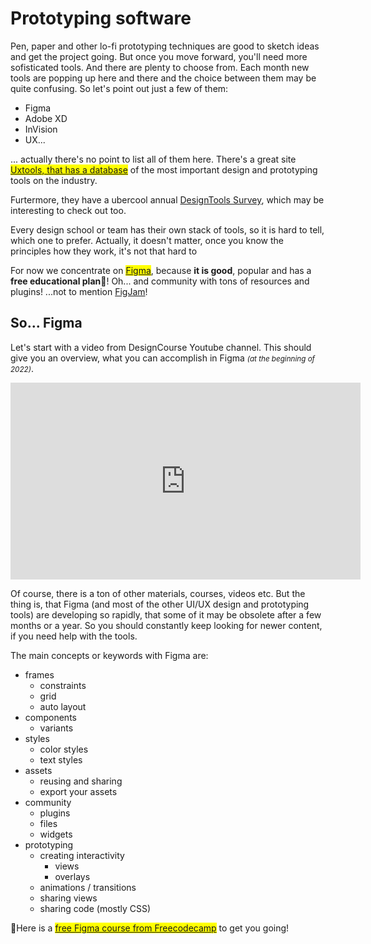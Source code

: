 # Prototyping software

Pen, paper and other lo-fi prototyping techniques are good to sketch ideas and get the project going. But once you move forward, you'll need more sofisticated tools. And there are plenty to choose from. Each month new tools are popping up here and there and the choice between them may be quite confusing. So let's point out just a few of them: 

- Figma
- Adobe XD
- InVision
- UX...

... actually there's no point to list all of them here. There's a great site <mark>[Uxtools, that has a database](https://uxtools.co/tools/design)</mark> of the most important design and prototyping tools on the industry. 

Furtermore, they have a ubercool annual [DesignTools Survey](https://uxtools.co/survey-2021/), which may be interesting to check out too.

Every design school or team has their own stack of tools, so it is hard to tell, which one to prefer. Actually, it doesn't matter, once you know the principles how they work, it's not that hard to 

For now we concentrate on <mark>[Figma](https://figma.com)</mark>, because **it is good**, popular and has a **free educational plan**🙌! Oh... and community with tons of resources and plugins! ...not to mention [FigJam](https://www.figma.com/figjam/)!




## So... Figma

Let's start with a video from DesignCourse Youtube channel. This should give you an overview, what you can accomplish in Figma <small>*(at the beginning of 2022)*</small>. 

<div class="video-responsive">
<iframe width="560" height="315" src="https://www.youtube-nocookie.com/embed/YiLUYf4HDh4?start=788" title="YouTube video player" frameborder="0" allow="accelerometer; autoplay; clipboard-write; encrypted-media; gyroscope; picture-in-picture" allowfullscreen></iframe>
</div>

Of course, there is a ton of other materials, courses, videos etc. But the thing is, that Figma (and most of the other UI/UX design and prototyping tools) are developing so rapidly, that some of it may be obsolete after a few months or a year. So you should constantly keep looking for newer content, if you need help with the tools. 

The main concepts or keywords with Figma are:

- frames
    - constraints
    - grid
    - auto layout
- components
    - variants
- styles
    - color styles
    - text styles
- assets
    - reusing and sharing
    - export your assets
- community
    - plugins
    - files
    - widgets
- prototyping
    - creating interactivity
        - views
        - overlays
    - animations / transitions
    - sharing views
    - sharing code (mostly CSS)

📌Here is a <mark>[free Figma course from Freecodecamp](https://www.freecodecamp.org/news/ui-design-with-figma-tutorial/)</mark> to get you going!